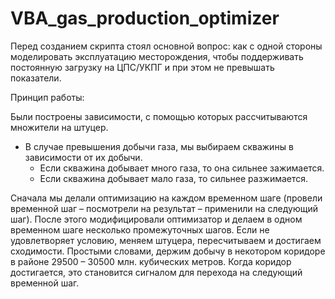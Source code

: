 # VBA_gas_production_optimizer

Перед созданием скрипта стоял основной вопрос: как с одной стороны моделировать эксплуатацию месторождения, чтобы поддерживать постоянную загрузку на 
ЦПС/УКПГ и при этом не превышать показатели. 

Принцип работы:

Были построены зависимости, с помощью которых рассчитываются множители на штуцер.
- В случае превышения добычи газа, мы выбираем скважины в зависимости от их добычи. 
  - Если скважина добывает много газа, то она сильнее зажимается. 
  - Если скважина добывает мало газа, то сильнее разжимается.

Сначала мы делали оптимизацию на каждом временном шаге (провели временной шаг – посмотрели на результат – применили на следующий шаг). 
После этого модифицировали оптимизатор и делаем в одном временном шаге несколько промежуточных шагов. Если не удовлетворяет условию, меняем штуцера,
пересчитываем и достигаем сходимости. 
Простыми словами, держим добычу в некотором коридоре в районе 29500 – 30500 млн. кубических метров.
Когда коридор достигается, это становится сигналом для перехода на следующий временной шаг.
